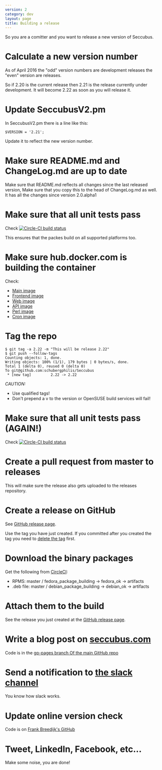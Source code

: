 ```yaml
---
version: 2
category: dev
layout: page
title: Building a release
---
```


So you are a comitter and you want to release a new version of Seccubus.

# Calculate a new version number

As of April 2016 the "odd" version numbers are development releases the "even" version are releases.

So if 2.20 is the current release then 2.21 is the release currently under development. It will become 2.22 as soon as you will release it.

# Update SeccubusV2.pm

In SeccubusV2.pm there is a line like this:

```
$VERSION = '2.21';
```

Update it to reflect the new version number.

# Make sure README.md and ChangeLog.md are up to date

Make sure that README.md reflects all changes since the last released version, Make sure that you copy this to the head of ChangeLog.md as well. It has all the changes since version 2.0.alpha1

# Make sure that all unit tests pass

Check [![Circle-CI build status](https://circleci.com/gh/schubergphilis/Seccubus.svg?style=shield&circle-token=63e8efd7e0bff0b1e9578ff312b4b0c47963709a)](https://circleci.com/gh/schubergphilis/Seccubus)

This ensures that the packes build on all supported platforms too.

# Make sure hub.docker.com is building the container

Check:
* [Main image](https://hub.docker.com/r/seccubus/seccubus/builds/)
* [Frontend image](https://hub.docker.com/r/seccubus/seccubus-front/builds/)
* [Web image](https://hub.docker.com/r/seccubus/seccubus-web/builds/)
* [API image](https://hub.docker.com/r/seccubus/seccubus-api/builds/)
* [Perl image](https://hub.docker.com/r/seccubus/seccubus-perl/builds/)
* [Cron image](https://hub.docker.com/r/seccubus/seccubus-cron/builds/)

# Tag the repo

```
$ git tag -a 2.22 -m "This will be release 2.22"
$ git push --follow-tags
Counting objects: 1, done.
Writing objects: 100% (1/1), 179 bytes | 0 bytes/s, done.
Total 1 (delta 0), reused 0 (delta 0)
To git@github.com:schubergphilis/Seccubus
 * [new tag]         2.22 -> 2.22
```

*CAUTION:*

* Use qualified tags!
* Don't prepend a v to the version or OpenSUSE build services will fail!

# Make sure that all unit tests pass (AGAIN!)

Check [![Circle-CI build status](https://circleci.com/gh/schubergphilis/Seccubus.svg?style=shield&circle-token=63e8efd7e0bff0b1e9578ff312b4b0c47963709a)](https://circleci.com/gh/schubergphilis/Seccubus)

# Create a pull request from master to releases

This will make sure the release also gets uploaded to the releases repository.

# Create a release on GitHub

See [GitHub release page](https://github.com/schubergphilis/Seccubus/releases).

Use the tag you have just created. If you committed after you created the tag you need to [delete the tag](https://nathanhoad.net/how-to-delete-a-remote-git-tag) first.

# Download the binary packages

Get the following from [CircleCI](https://circleci.com/gh/schubergphilis/workflows/Seccubus/tree/master):

* RPMS: master / fedora_package_building -> fedora_ok -> artifacts
* .deb file: master / debian_package_building -> debian_ok -> artifacts

# Attach them to the build

See the release you just created at the [GitHub release page](https://github.com/schubergphilis/Seccubus/releases).

# Write a blog post on [seccubus.com](/)

Code is in the [gp-pages branch Of the main GitHub repo](https://github.com/schubergphilis/Seccubus/tree/gh-pages/_posts)

# Send a notification to [the slack channel](https://seccubus.slack.com/)

You know how slack works.

# Update online version check

Code is on [Frank Breedijk's GitHub](https://github.com/seccubus/Seccubus_version_check)

# Tweet, LinkedIn, Facebook, etc...

Make some noise, you are done!
